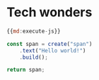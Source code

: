 # Tech wonders

```js
{{md:execute-js}}

const span = create("span")
    .text("Hello world!")
    .build();

return span;
```
